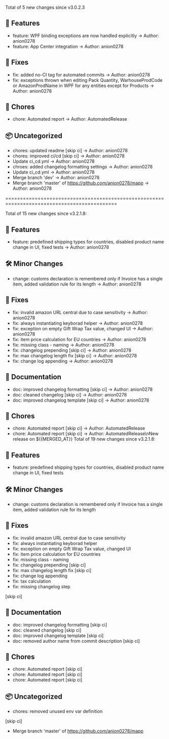 Total of 5 new changes since v3.0.2.3

## 🚀 Features

- feature: WPF binding exceptions are now handled explicitly -> Author: anion0278
- feature: App Center integration -> Author: anion0278

## 🐛 Fixes

- fix: added no-CI tag for automated commits -> Author: anion0278
- fix: exceptions thrown when editing Pack Quantity, WarhouseProdCode or AmazonProdName in WPF for any entities except for Products -> Author: anion0278

## 🧰 Chores

- chore: Automated report -> Author: AutomatedRelease

## 📦 Uncategorized

- chores: updated readme [skip ci] -> Author: anion0278
- chores: improved ci/cd [skip ci] -> Author: anion0278
- Update ci_cd.yml -> Author: anion0278
- chroes: added changelog formatting settings -> Author: anion0278
- Update ci_cd.yml -> Author: anion0278
- Merge branch 'dev' -> Author: anion0278
- Merge branch 'master' of https://github.com/anion0278/mapp -> Author: anion0278

============================================================================================

Total of 15 new changes since v3.2.1.8:
## 🚀 Features

- feature: predefined shipping types for countries, disabled product name change in UI, fixed tests -> Author: anion0278

## 🛠️ Minor Changes

- change: customs declaration is remembered only if Invoice has a single item, added validation rule for its length -> Author: anion0278

## 🐛 Fixes

- fix: invalid amazon URL central due to case sensitivity -> Author: anion0278
- fix: always instantiating keyborad helper -> Author: anion0278
- fix: exception on empty Gift Wrap Tax value, changed UI -> Author: anion0278
- fix: item price calculation for EU countries -> Author: anion0278
- fix: missing class - naming -> Author: anion0278
- fix: changelog prepending [skip ci] -> Author: anion0278
- fix: max changelog length fix [skip ci] -> Author: anion0278
- fix: change log appending -> Author: anion0278

## 📄 Documentation

- doc: improved changelog formatting [skip ci] -> Author: anion0278
- doc: cleaned changelog [skip ci] -> Author: anion0278
- doc: improved changelog template [skip ci] -> Author: anion0278

## 🧰 Chores

- chore: Automated report [skip ci] -> Author: AutomatedRelease
- chore: Automated report [skip ci] -> Author: AutomatedRelease\nNew release on ${{MERGED_AT}}
Total of 19 new changes since v3.2.1.8:
## 🚀 Features

- feature: predefined shipping types for countries, disabled product name change in UI, fixed tests

## 🛠️ Minor Changes

- change: customs declaration is remembered only if Invoice has a single item, added validation rule for its length

## 🐛 Fixes

- fix: invalid amazon URL central due to case sensitivity
- fix: always instantiating keyborad helper
- fix: exception on empty Gift Wrap Tax value, changed UI
- fix: item price calculation for EU countries
- fix: missing class - naming
- fix: changelog prepending [skip ci]
- fix: max changelog length fix [skip ci]
- fix: change log appending
- fix: tax calculation
- fix: missing changelog step

[skip ci]

## 📄 Documentation

- doc: improved changelog formatting [skip ci]
- doc: cleaned changelog [skip ci]
- doc: improved changelog template [skip ci]
- doc: removed author name from commit description [skip ci]

## 🧰 Chores

- chore: Automated report [skip ci]
- chore: Automated report [skip ci]
- chore: Automated report [skip ci]

## 📦 Uncategorized

- chores: removed unused env var definition

[skip ci]
- Merge branch 'master' of https://github.com/anion0278/mapp
